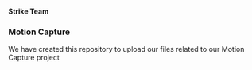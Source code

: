 #### Strike Team
### Motion Capture
We have created this repository to upload our files related to our Motion Capture project
